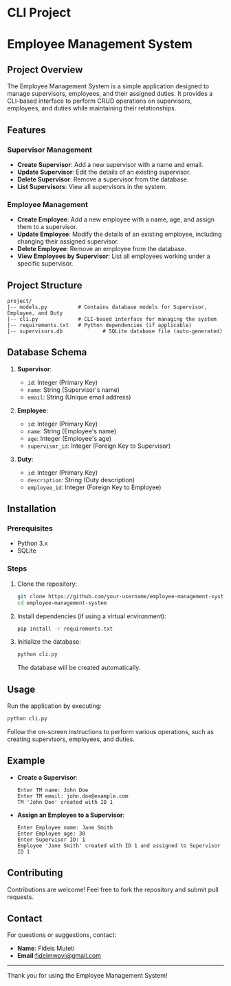 # CLI Project
# Employee Management System

## Project Overview
The Employee Management System is a simple application designed to manage supervisors, employees, and their assigned duties. It provides a CLI-based interface to perform CRUD operations on supervisors, employees, and duties while maintaining their relationships.

## Features

### Supervisor Management
- **Create Supervisor**: Add a new supervisor with a name and email.
- **Update Supervisor**: Edit the details of an existing supervisor.
- **Delete Supervisor**: Remove a supervisor from the database.
- **List Supervisors**: View all supervisors in the system.

### Employee Management
- **Create Employee**: Add a new employee with a name, age, and assign them to a supervisor.
- **Update Employee**: Modify the details of an existing employee, including changing their assigned supervisor.
- **Delete Employee**: Remove an employee from the database.
- **View Employees by Supervisor**: List all employees working under a specific supervisor.



## Project Structure
```
project/
|-- models.py          # Contains database models for Supervisor, Employee, and Duty
|-- cli.py             # CLI-based interface for managing the system
|-- requirements.txt   # Python dependencies (if applicable)
|-- supervisors.db             # SQLite database file (auto-generated)
```

## Database Schema
1. **Supervisor**:
   - `id`: Integer (Primary Key)
   - `name`: String (Supervisor's name)
   - `email`: String (Unique email address)

2. **Employee**:
   - `id`: Integer (Primary Key)
   - `name`: String (Employee's name)
   - `age`: Integer (Employee's age)
   - `supervisor_id`: Integer (Foreign Key to Supervisor)

3. **Duty**:
   - `id`: Integer (Primary Key)
   - `description`: String (Duty description)
   - `employee_id`: Integer (Foreign Key to Employee)

## Installation

### Prerequisites
- Python 3.x
- SQLite

### Steps
1. Clone the repository:
   ```bash
   git clone https://github.com/your-username/employee-management-system.git
   cd employee-management-system
   ```

2. Install dependencies (if using a virtual environment):
   ```bash
   pip install -r requirements.txt
   ```

3. Initialize the database:
   ```bash
   python cli.py
   ```
   The database will be created automatically.

## Usage
Run the application by executing:
```bash
python cli.py
```
Follow the on-screen instructions to perform various operations, such as creating supervisors, employees, and duties.

## Example
- **Create a Supervisor**:
  ```
  Enter TM name: John Doe
  Enter TM email: john.doe@example.com
  TM 'John Doe' created with ID 1
  ```

- **Assign an Employee to a Supervisor**:
  ```
  Enter Employee name: Jane Smith
  Enter Employee age: 30
  Enter Supervisor ID: 1
  Employee 'Jane Smith' created with ID 1 and assigned to Supervisor ID 1
  ```



## Contributing
Contributions are welcome! Feel free to fork the repository and submit pull requests.

## Contact
For questions or suggestions, contact:
- **Name**: Fideis Muteti
- **Email**:fidelmwovi@gmail.com

---
Thank you for using the Employee Management System!

